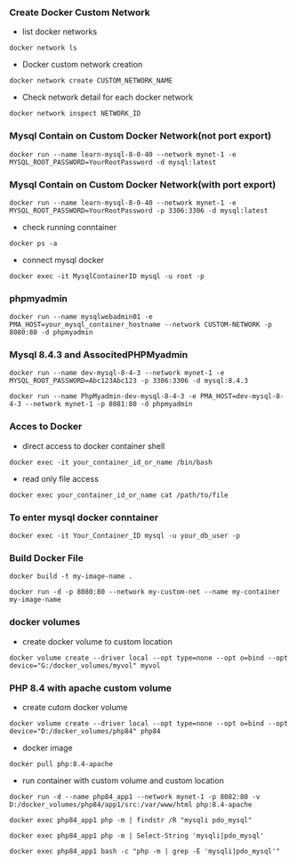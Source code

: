 ### Create Docker Custom Network
- list docker networks
```
docker network ls
```
- Docker custom network creation
```
docker network create CUSTOM_NETWORK_NAME
```
- Check network detail for each docker network
```
docker network inspect NETWORK_ID
```

### Mysql Contain on Custom Docker Network(not port export)
```
docker run --name learn-mysql-8-0-40 --network mynet-1 -e MYSQL_ROOT_PASSWORD=YourRootPassword -d mysql:latest
```
### Mysql Contain on Custom Docker Network(with port export)
```
docker run --name learn-mysql-8-0-40 --network mynet-1 -e MYSQL_ROOT_PASSWORD=YourRootPassword -p 3306:3306 -d mysql:latest
```
- check running conntainer
```
docker ps -a
```
- connect mysql docker
```
docker exec -it MysqlContainerID mysql -u root -p
```
### phpmyadmin
```
docker run --name mysqlwebadmin01 -e PMA_HOST=your_mysql_container_hostname --network CUSTOM-NETWORK -p 8080:80 -d phpmyadmin
```

### Mysql 8.4.3 and AssocitedPHPMyadmin
```
docker run --name dev-mysql-8-4-3 --network mynet-1 -e MYSQL_ROOT_PASSWORD=Abc123Abc123 -p 3306:3306 -d mysql:8.4.3
```
```
docker run --name PhpMyadmin-dev-mysql-8-4-3 -e PMA_HOST=dev-mysql-8-4-3 --network mynet-1 -p 8081:80 -d phpmyadmin
```
### Acces to Docker
- direct access to docker container shell
```
docker exec -it your_container_id_or_name /bin/bash
```
- read only file access 
```
docker exec your_container_id_or_name cat /path/to/file
```

### To enter mysql docker conntainer
```
docker exec -it Your_Container_ID mysql -u your_db_user -p
```
### Build Docker File
```
docker build -t my-image-name .
```
```
docker run -d -p 8080:80 --network my-custom-net --name my-container my-image-name
```

### docker volumes
- create docker volume to custom location
```
docker volume create --driver local --opt type=none --opt o=bind --opt device="G:/docker_volumes/myvol" myvol
```

### PHP 8.4 with apache custom volume
- create cutom docker volume
```
docker volume create --driver local --opt type=none --opt o=bind --opt device="D:/docker_volumes/php84" php84
```
- docker image
```
docker pull php:8.4-apache
```
- run container with custom volume and custom location
```
docker run -d --name php84_app1 --network mynet-1 -p 8082:80 -v D:/docker_volumes/php84/app1/src:/var/www/html php:8.4-apache
```
```
docker exec php84_app1 php -m | findstr /R "mysqli pdo_mysql"
```
```
docker exec php84_app1 php -m | Select-String 'mysqli|pdo_mysql'
```
```
docker exec php84_app1 bash -c "php -m | grep -E 'mysqli|pdo_mysql'"
```
